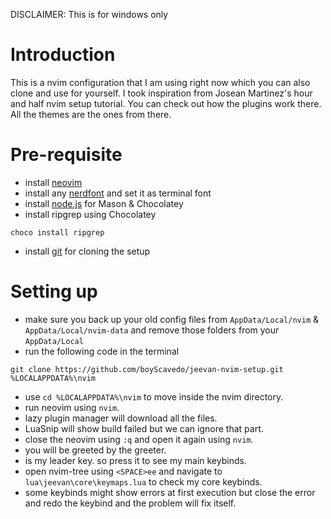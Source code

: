 DISCLAIMER: This is for windows only
# Introduction
This is a nvim configuration that I am using right now which you can also clone and use for yourself. I took inspiration from Josean Martinez's hour and half nvim setup tutorial. You can check out how the plugins work there. All the themes are the ones from there.
# Pre-requisite
- install [neovim](https://neovim.io/)
- install any [nerdfont](https://www.nerdfonts.com/) and set it as terminal font
- install [node.js](https://nodejs.org/en/download) for Mason & Chocolatey
- install ripgrep using Chocolatey
```
choco install ripgrep
```
- install [git](https://git-scm.com/downloads) for cloning the setup
# Setting up
- make sure you back up your old config files from `AppData/Local/nvim` & `AppData/Local/nvim-data` and remove those folders from your `AppData/Local`
- run the following code in the terminal
```
git clone https://github.com/boyScavedo/jeevan-nvim-setup.git %LOCALAPPDATA%\nvim

```
- use `cd %LOCALAPPDATA%\nvim` to move inside the nvim directory. 
- run neovim using `nvim`.
- lazy plugin manager will download all the files.
- LuaSnip will show build failed but we can ignore that part.
- close the neovim using `:q` and open it again using `nvim`.
- you will be greeted by the greeter.
- <SPACE> is my leader key. so press it to see my main keybinds.
- open nvim-tree using `<SPACE>ee` and navigate to `lua\jeevan\core\keymaps.lua` to check my core keybinds.
- some keybinds might show errors at first execution but close the error and redo the keybind and the problem will fix itself.
